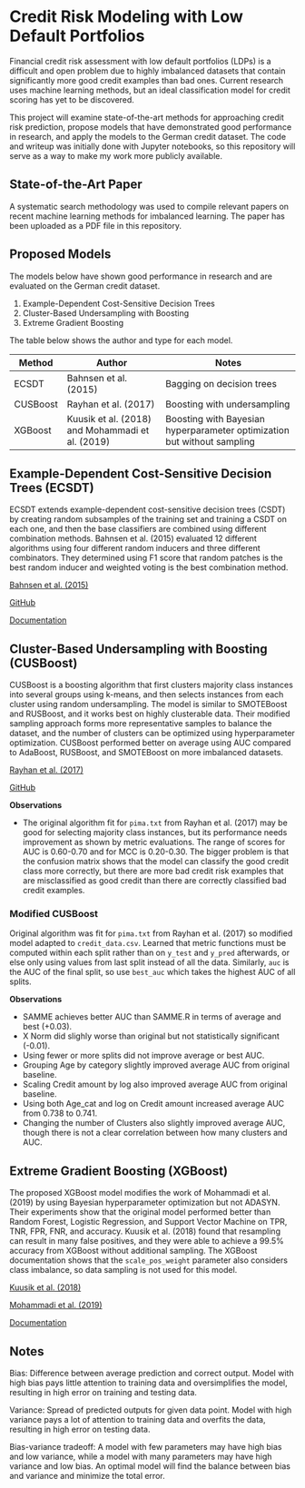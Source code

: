 # Credit Risk Modeling with Low Default Portfolios
Financial credit risk assessment with low default portfolios (LDPs) is a difficult and open problem due to highly imbalanced datasets that contain significantly more good credit examples than bad ones. Current research uses machine learning methods, but an ideal classification model for credit scoring has yet to be discovered.

This project will examine state-of-the-art methods for approaching credit risk prediction, propose models that have demonstrated good performance in research, and apply the models to the German credit dataset. The code and writeup was initially done with Jupyter notebooks, so this repository will serve as a way to make my work more publicly available.


## State-of-the-Art Paper
A systematic search methodology was used to compile relevant papers on recent machine learning methods for imbalanced learning. The paper has been uploaded as a PDF file in this repository.


## Proposed Models
The models below have shown good performance in research and are evaluated on the German credit dataset.
1. Example-Dependent Cost-Sensitive Decision Trees
2. Cluster-Based Undersampling with Boosting
3. Extreme Gradient Boosting

The table below shows the author and type for each model.

| Method   | Author                                           | Notes                                                                   |
| -------- | ------------------------------------------------ | ----------------------------------------------------------------------- |
| ECSDT    | Bahnsen et al. (2015)                            | Bagging on decision trees                                               |
| CUSBoost | Rayhan et al. (2017)                             | Boosting with undersampling                                             |
| XGBoost  | Kuusik et al. (2018) and Mohammadi et al. (2019) | Boosting with Bayesian hyperparameter optimization but without sampling |


## Example-Dependent Cost-Sensitive Decision Trees (ECSDT)
ECSDT extends example-dependent cost-sensitive decision trees (CSDT) by creating random subsamples of the training set and training a CSDT on each one, and then the base classifiers are combined using different combination methods. Bahnsen et al. (2015) evaluated 12 different algorithms using four different random inducers and three different combinators. They determined using F1 score that random patches is the best random inducer and weighted voting is the best combination method.

[Bahnsen et al. (2015)](https://arxiv.org/pdf/1505.04637.pdf)

[GitHub](https://github.com/albahnsen/CostSensitiveClassification)

[Documentation](http://albahnsen.github.io/CostSensitiveClassification/)


## Cluster-Based Undersampling with Boosting (CUSBoost)
CUSBoost is a boosting algorithm that first clusters majority class instances into several groups using k-means, and then selects instances from each cluster using random undersampling. The model is similar to SMOTEBoost and RUSBoost, and it works best on highly clusterable data. Their modified sampling approach forms more representative samples to balance the dataset, and the number of clusters can be optimized using hyperparameter optimization. CUSBoost performed better on average using AUC compared to AdaBoost, RUSBoost, and SMOTEBoost on more imbalanced datasets.

[Rayhan et al. (2017)](https://arxiv.org/pdf/1712.04356.pdf)

[GitHub](https://github.com/farshidrayhanuiu/CUSBoost)

**Observations**

* The original algorithm fit for `pima.txt` from Rayhan et al. (2017) may be good for selecting majority class instances, but its performance needs improvement as shown by metric evaluations. The range of scores for AUC is 0.60-0.70 and for MCC is 0.20-0.30. The bigger problem is that the confusion matrix shows that the model can classify the good credit class more correctly, but there are more bad credit risk examples that are misclassified as good credit than there are correctly classified bad credit examples.

### Modified CUSBoost
Original algorithm was fit for `pima.txt` from Rayhan et al. (2017) so modified model adapted to `credit_data.csv`. Learned that metric functions must be computed within each split rather than on `y_test` and `y_pred` afterwards, or else only using values from last split instead of all the data. Similarly, `auc` is the AUC of the final split, so use `best_auc` which takes the highest AUC of all splits.

**Observations**

* SAMME achieves better AUC than SAMME.R in terms of average and best (+0.03).
* X Norm did slighly worse than original but not statistically significant (-0.01).
* Using fewer or more splits did not improve average or best AUC.
* Grouping Age by category slightly improved average AUC from original baseline.
* Scaling Credit amount by log also improved average AUC from original baseline.
* Using both Age_cat and log on Credit amount increased average AUC from 0.738 to 0.741.
* Changing the number of Clusters also slightly improved average AUC, though there is not a clear correlation between how many clusters and AUC.


## Extreme Gradient Boosting (XGBoost)
The proposed XGBoost model modifies the work of Mohammadi et al. (2019) by using Bayesian hyperparameter optimization but not ADASYN. Their experiments show that the original model performed better than Random Forest, Logistic Regression, and Support Vector Machine on TPR, TNR, FPR, FNR, and accuracy. Kuusik et al. (2018) found that resampling can result in many false positives, and they were able to achieve a 99.5% accuracy from XGBoost without additional sampling. The XGBoost documentation shows that the `scale_pos_weight` parameter also considers class imbalance, so data sampling is not used for this model.

[Kuusik et al. (2018)](https://www.researchgate.net/publication/325174759_Business_Credit_Scoring_of_Estonian_Organizations)

[Mohammadi et al. (2019)](https://www.researchgate.net/publication/331977568_Exploring_the_impact_of_foot-by-foot_track_geometry_on_the_occurrence_of_rail_defects)

[Documentation](https://xgboost.readthedocs.io/en/latest/)


## Notes
Bias: Difference between average prediction and correct output. Model with high bias pays little attention to training data and oversimplifies the model, resulting in high error on training and testing data.

Variance: Spread of predicted outputs for given data point. Model with high variance pays a lot of attention to training data and overfits the data, resulting in high error on testing data.

Bias-variance tradeoff: A model with few parameters may have high bias and low variance, while a model with many parameters may have high variance and low bias. An optimal model will find the balance between bias and variance and minimize the total error.
